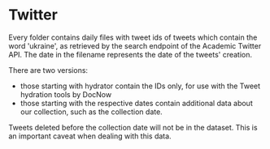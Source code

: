 # Twitter

Every folder contains daily files with tweet ids of tweets which contain the word 'ukraine', as retrieved by the search endpoint of the Academic Twitter API.
The date in the filename represents the date of the tweets' creation.

There are two versions:

* those starting with hydrator contain the IDs only, for use with the Tweet hydration tools by DocNow
* those starting with the respective dates contain additional data about our collection, such as the collection date.

Tweets deleted before the collection date will not be in the dataset. This is an important caveat when dealing with this data.
